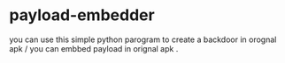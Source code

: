 # payload-embedder
you can use this simple python parogram to create a backdoor in orognal apk / you can embbed payload in orignal apk .
